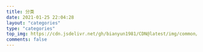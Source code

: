 ```yaml
---
title: 分类
date: 2021-01-25 22:04:28
layout: "categories"
type: "categories"
top_img: https://cdn.jsdelivr.net/gh/bianyun1981/CDN@latest/img/common/blog/categories.jpg
comments: false
---
```

